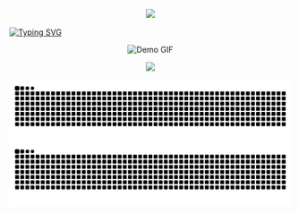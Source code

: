 
<p align="center">
  <img src="https://capsule-render.vercel.app/api?text=Glad%20to%20see%20you're%20here!&fontSize=40&animation=fadeIn&type=venom&color=0:925FA1,100:71AEBF&height=100&stroke=3B241F&fontColor=EFD8F0&strokeWidth=0.5" />
</p>

<a href="https://git.io/typing-svg"><img src="https://readme-typing-svg.demolab.com?font=Fira+Code&size=23&duration=3000&pause=300&color=EC8FF3FF&background=E8C3FC5B&center=true&vCenter=true&width=1300&lines=Hi!+I+am+Jai+Keshav+Sharma;Undergrad+Scholar+specializing+in+Artificial+Intelligence%2C+pursuing+a+B.Tech+(Honours)+degree." alt="Typing SVG" /></a>

<!---GIF ---------> 
<p align="center">
  <img 
    src="https://user-images.githubusercontent.com/74038190/212750155-3ceddfbd-19d3-40a3-87af-8d329c8323c4.gif" 
    alt="Demo GIF" 
    width="400" 
    height="250"
  >
</p>


<p align="center">
  <img src="https://capsule-render.vercel.app/api?text=Have%20a%20Good%20Day!!&fontSize=40&animation=twinkling&type=waving&color=0:925FA1,100:71AEBF&height=100&stroke=3B241F&fontColor=EFD8F0&strokeWidth=0.5&section=footer" />
</p>
















![Snake animation](https://raw.githubusercontent.com/Jai-Keshav-Sharma/Jai-Keshav-Sharma/output/github-contribution-grid-snake.svg#gh-light-mode-only)
![Snake animation](https://raw.githubusercontent.com/Jai-Keshav-Sharma/Jai-Keshav-Sharma/output/github-contribution-grid-snake-dark.svg#gh-dark-mode-only)


